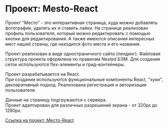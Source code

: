 # Проект: Mesto-React  
  
  
Проект "Место" - это интерактивная страница, куда можно добавлять фотографии, удалять их и ставить лайки. 
На странице реализован профиль пользователя, который можно редактировать с помощью кнопки для редактирования. 
А также имеются описания интересных мест нашей страны, где находится фото места и его название.  
  
  
Проект реализован в виде одностраничного сайта (лендинг). 
Файловая структура проекта оформлена по правилам Nested БЭМ. 
Для создания сеток используются flex-элементы и грид-контейнеры.  
  
Проект разрабатывается на React.  
При создании используются функциональные компоненты React, "хуки", декларативный подход. 
Реализована регистрация и авторизация пользователя.  
  
Данные на страницу подгружаются с сервера.  
Проект адаптирован для различных разрешений экрана - от 320px до 1280px.  
  
[Ссылка на проект: Место-React](https://olga07122007.github.io/react-mesto-auth/index.html)
